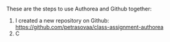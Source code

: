 These are the steps to use Authorea and Github together:

1. I created a new repository on Github:
https://github.com/petrasovaa/class-assignment-authorea
1. C

